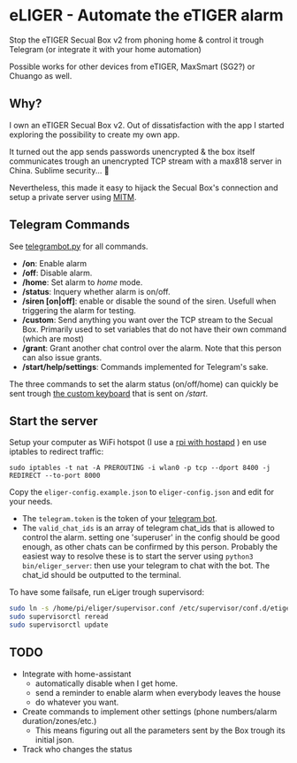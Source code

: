 # eLIGER - Automate the eTIGER alarm

Stop the eTIGER Secual Box v2 from phoning home & control it trough Telegram (or integrate it with your home automation)

Possible works for other devices from eTIGER, MaxSmart (SG2?) or Chuango as well.

## Why?

I own an eTIGER Secual Box v2. Out of dissatisfaction with the app I started exploring the possibility to create my own app.

It turned out the app sends passwords unencrypted & the box itself communicates trough an unencrypted TCP stream with a max818 server in China. Sublime security... 🤦

Nevertheless, this made it easy to hijack the Secual Box's connection and setup a private server using [MITM](https://en.wikipedia.org/wiki/Man-in-the-middle_attack).

## Telegram Commands

See [telegrambot.py](eliger/telegrambot.py) for all commands.

* __/on__: Enable alarm
* __/off__: Disable alarm.
* __/home__: Set alarm to _home_ mode.
* __/status__: Inquery whether alarm is on/off.
* __/siren [on|off]__: enable or disable the sound of the siren. Usefull when triggering the alarm for testing.
* __/custom__: Send anything you want over the TCP stream to the Secual Box. Primarily used to set variables that do not have their own command (which are most)
* __/grant__: Grant another chat control over the alarm. Note that this person can also issue grants.
* __/start/help/settings__: Commands implemented for Telegram's sake.

The three commands to set the alarm status (on/off/home) can quickly be sent trough [the custom keyboard](https://core.telegram.org/bots#keyboards) that is sent on _/start_.

## Start the server

Setup your computer as WiFi hotspot (I use a [rpi with hostapd](https://www.raspberrypi.org/documentation/configuration/wireless/access-point.md) ) en use iptables to redirect traffic:

```
sudo iptables -t nat -A PREROUTING -i wlan0 -p tcp --dport 8400 -j REDIRECT --to-port 8000
```

Copy the `eliger-config.example.json` to `eliger-config.json` and edit for your needs.

* The `telegram.token` is the token of your [telegram bot](https://core.telegram.org/bots#6-botfather).
* The `valid_chat_ids` is an array of telegram chat_ids that is allowed to control the alarm. setting one 'superuser' in the config should be good enough, as other chats can be confirmed by this person. Probably the easiest way to resolve these is to start the server using `python3 bin/eliger_server`: then use your telegram to chat with the bot. The chat_id should be outputted to the terminal.

To have some failsafe, run eLiger trough supervisord:

```bash
sudo ln -s /home/pi/eliger/supervisor.conf /etc/supervisor/conf.d/etiger.conf
sudo supervisorctl reread
sudo supervisorctl update
```

## TODO

* Integrate with home-assistant
    + automatically disable when I get home.
    + send a reminder to enable alarm when everybody leaves the house
    + do whatever you want.
* Create commands to implement other settings (phone numbers/alarm duration/zones/etc.)
    + This means figuring out all the parameters sent by the Box trough its initial json.
* Track who changes the status
